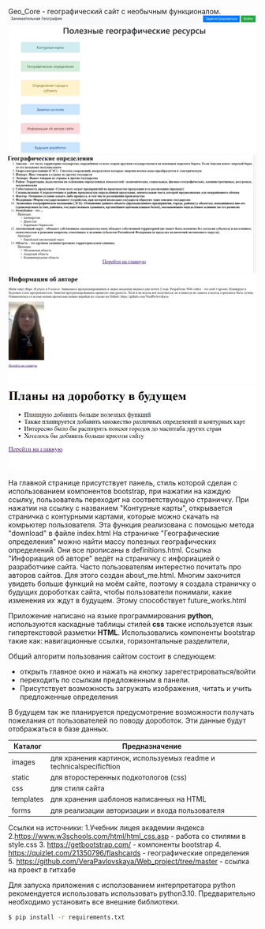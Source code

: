 Geo_Core - географический сайт с необычным функционалом.
![](./static/images/Screenshot_main.jpg)
![](./static/images/Screenshot_def.jpg)
![](./static/images/Screenshot_about_me.jpg)
![](./static/images/Screenshot_future.jpg)

На главной странице присутствует панель, стиль которой сделан с использованием компонентов bootstrap, 
при нажатии на каждую ссылку, пользователь переходит на соответствующую страничку. 
При нажатии на ссылку с названием "Контурные карты", открывается страничка с контурными картами,
которые можно скачать на комрьютер пользователя. Эта функция реализована с помощью метода "download" в файле index.html
На страничке "Географические определения" можно найти массу полезных географических определений.
Они все прописаны в definitions.html. Ссылка "Инфориация об авторе" ведёт на страничку с инфориацией о разработчике сайта.
Часто пользователям интерестно почитать про авторов сайтов. Для этого создан about_me.html.
Многим захочится увидеть больше функций на моём сайте, поэтому я создала страничку о будущих дороботках сайта,
чтобы пользователи понимали, какие изменения их ждут в будущем. Этому способствует future_works.html


 Приложение написано на языке программирования **python**, используются каскадные таблицы стилей **css**
 также используется язык гипертекстовой разметки **HTML**. Использовались компоненты bootstrap такие как: 
 навигационные ссылки, горизонтальные разделители, 
 
Общий алгоритм пользования сайтом состоит в следующем:
  - открыть главное окно и нажать на кнопку зарегестрироваться/войти
  - переходить по ссылкам предложенным в панели.
  - Присутствует возможность загружать изображения, читать и учить предложенные определения

В будущем так же планируется предусмотрение возможности получать пожелания от пользователей по поводу дороботок. Эти данные будут отображаться в базе данных.


| Каталог   | Предназначение                                                      |
|-----------|---------------------------------------------------------------------|
| images    | для хранения картинок, используемых readme и technicalspecificftion |
| static    | для второстеренных подкотологов (css)                               |
| css       | для стиля сайта                                                     |
| templates | для хранения шаблонов написанных на HTML                            |
| forms     | для реализации авторизации и входа пользователя                     |

Ссылки на источники:
    1.Учебник лицея академии яндекса
    2.https://www.w3schools.com/html/html_css.asp - работа со стилями в style.css
    3. https://getbootstrap.com/ - компоненты bootstrap
    4. https://quizlet.com/21350796/flashcards - географические определения
    5. https://github.com/VeraPavlovskaya/Web_project/tree/master - ссылка на проект в гитхабе

Для запуска приложения с исползованием интерпретатора python рекомендуется использовать использовать python3.10.
Предварительно необходимо установить все внешние библиотеки.
```sh
$ pip install -r requirements.txt
```
